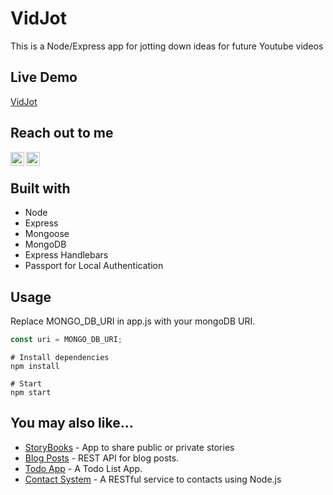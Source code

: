 # VidJot
This is a Node/Express app for jotting down ideas for future Youtube videos

## Live Demo
   [VidJot](https://ancient-beyond-23419.herokuapp.com/)
## Reach out to me
[<img align="left" alt="LinkedIn" width="22px" src="https://cdn.jsdelivr.net/npm/simple-icons@v3/icons/linkedin.svg" />](https://www.linkedin.com/in/prabhakargaddam/)
[<img align="left" alt="Gmail" width="22px" src="https://cdn.jsdelivr.net/npm/simple-icons@v3/icons/gmail.svg" />](<mailto:prabhakargaddam1729@gmail.com>)

<br/>

## Built with
 - Node
 - Express
 - Mongoose
 - MongoDB
 - Express Handlebars
 - Passport for Local Authentication
 
## Usage
 Replace MONGO_DB_URI in app.js with your mongoDB URI.
```javascript
const uri = MONGO_DB_URI;
```

```
# Install dependencies
npm install

# Start 
npm start
```
## You may also like...

- [StoryBooks](https://github.com/prabha1729/StoryBooks) - App to share public or private stories
- [Blog Posts](https://github.com/prabha1729/RESTful-Service-Blog-Post) - REST API for blog posts.
- [Todo App](https://github.com/prabha1729/Todo-App) - A Todo List App.
- [Contact System](https://github.com/prabha1729/RESTful-Service-for-Contact-Entry-System) - A RESTful service to contacts using Node.js
